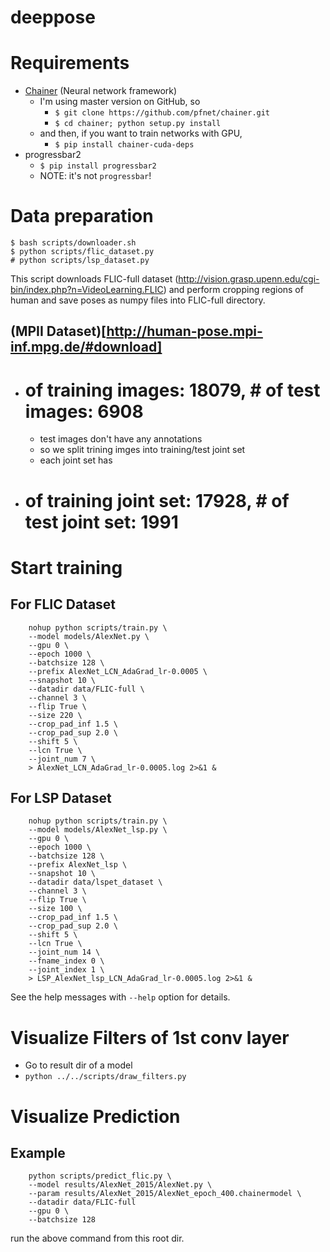 deeppose
========

# Requirements

- [Chainer](https://github.com/pfnet/chainer) (Neural network framework)
    - I'm using master version on GitHub, so
        - `$ git clone https://github.com/pfnet/chainer.git`
        - `$ cd chainer; python setup.py install`
    - and then, if you want to train networks with GPU,
        - `$ pip install chainer-cuda-deps`
- progressbar2
    - `$ pip install progressbar2`
    - NOTE: it's not `progressbar`!

# Data preparation

    $ bash scripts/downloader.sh
    $ python scripts/flic_dataset.py
    # python scripts/lsp_dataset.py

This script downloads FLIC-full dataset (http://vision.grasp.upenn.edu/cgi-bin/index.php?n=VideoLearning.FLIC) and perform cropping regions of human and save poses as numpy files into FLIC-full directory.

## (MPII Dataset)[http://human-pose.mpi-inf.mpg.de/#download]

- # of training images: 18079, # of test images: 6908
    - test images don't have any annotations
    - so we split trining imges into training/test joint set
    - each joint set has
- # of training joint set: 17928, # of test joint set: 1991

# Start training

## For FLIC Dataset

```
    nohup python scripts/train.py \
    --model models/AlexNet.py \
    --gpu 0 \
    --epoch 1000 \
    --batchsize 128 \
    --prefix AlexNet_LCN_AdaGrad_lr-0.0005 \
    --snapshot 10 \
    --datadir data/FLIC-full \
    --channel 3 \
    --flip True \
    --size 220 \
    --crop_pad_inf 1.5 \
    --crop_pad_sup 2.0 \
    --shift 5 \
    --lcn True \
    --joint_num 7 \
    > AlexNet_LCN_AdaGrad_lr-0.0005.log 2>&1 &
```

## For LSP Dataset

```
    nohup python scripts/train.py \
    --model models/AlexNet_lsp.py \
    --gpu 0 \
    --epoch 1000 \
    --batchsize 128 \
    --prefix AlexNet_lsp \
    --snapshot 10 \
    --datadir data/lspet_dataset \
    --channel 3 \
    --flip True \
    --size 100 \
    --crop_pad_inf 1.5 \
    --crop_pad_sup 2.0 \
    --shift 5 \
    --lcn True \
    --joint_num 14 \
    --fname_index 0 \
    --joint_index 1 \
    > LSP_AlexNet_lsp_LCN_AdaGrad_lr-0.0005.log 2>&1 &
```

See the help messages with `--help` option for details.

# Visualize Filters of 1st conv layer

- Go to result dir of a model
-  `python ../../scripts/draw_filters.py`

# Visualize Prediction

## Example

```
    python scripts/predict_flic.py \
    --model results/AlexNet_2015/AlexNet.py \
    --param results/AlexNet_2015/AlexNet_epoch_400.chainermodel \
    --datadir data/FLIC-full
    --gpu 0 \
    --batchsize 128
```

run the above command from this root dir.
